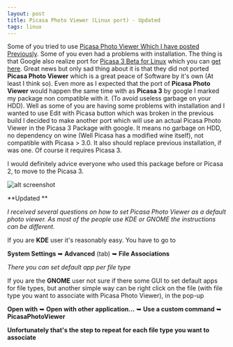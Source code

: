 ```yaml
---
layout: post
title: Picasa Photo Viewer (Linux port) - Updated
tags: linux
---
```


Some of you tried to use [Picasa Photo Viewer Which I have posted Previously].
Some of you even had a problems with installation. The thing is that Google 
also realize port for [Picasa 3 Beta for Linux] which you can 
[get here](http://picasa.google.com/linux/). Great news but only sad thing 
about it is that they did not ported **Picasa Photo Viewer** which is a great 
peace of Software by it's own (At least I think so). Even more as I expected 
that the port of **Picasa Photo Viewer** would happen the same time with as 
**Picasa 3** by google I marked my package non compatible with it. 
(To avoid useless garbage on your HDD). Well as some of you are having some 
problems with installation and I wanted to use Edit with Picasa button which 
was broken in the previous build I decided to make another port which will use
an actual Picasa Photo Viewer in the Picasa 3 Package with google. It means no
garbage on HDD, no dependency on wine (Well Picasa has a modified wine itself),
not compatible with Picasa > 3.0. It also should replace previous installation,
if was one. Of course it requires Picasa 3.

I would definitely advice everyone who used this package before or Picasa 2, 
to move to the Picasa 3.

![alt screenshot](http://1.bp.blogspot.com/_HPi35bf7O9Q/SN-hA4vEMGI/AAAAAAAAB_U/yOMZTw14Rys/s320/Screenshot.png "screenshot")

**Updated **

_I received several questions on how to set Picasa Photo Viewer as a default 
photo viewer. As most of the people use KDE or GNOME the instructions can be 
different._

If you are **KDE** user it's reasonably easy. You have to go to

**System Settings** ➥ **Advanced** (tab) ➥ **File Associations**

_There you can set default app per file type_

If you are the **GNOME** user not sure if there some GUI to set default apps 
for file types, but another simple way can be right click on the file 
(with file type you want to associate with Picasa Photo Viewer), in the pop-up 

**Open with** ➥ **Open with other application...** ➥ **Use a custom command** ➥ **PicasaPhotoViewer**

__Unfortunately that's the step to repeat for each file type you want to 
associate__

[Picasa Photo Viewer Which I have posted Previously]:http://jeditoolkit.com/2008/09/28/picasa-photo-viewer-linux-port.html#post
[Picasa 3 Beta for Linux]:http://googlephotos.blogspot.com/2008/10/picasa-3-beta-for-linux.html
[Picasa 3 for Linux]:http://picasa.google.com/linux/
